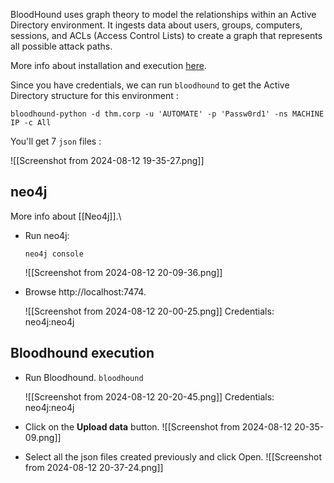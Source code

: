 BloodHound uses graph theory to model the relationships within an Active Directory environment. It ingests data about users, groups, computers, sessions, and ACLs (Access Control Lists) to create a graph that represents all possible attack paths.

More info about installation and execution [here](https://github.com/dirkjanm/BloodHound.py/tree/bloodhound-ce).

Since you have credentials, we can run `bloodhound` to get the Active Directory structure for this environment :

 `bloodhound-python -d thm.corp -u 'AUTOMATE' -p 'Passw0rd1' -ns MACHINE IP -c All`

You'll get 7 `json` files :

![[Screenshot from 2024-08-12 19-35-27.png]]

## neo4j

More info about [[Neo4j]].\

- Run neo4j:

	`neo4j console`
	
	![[Screenshot from 2024-08-12 20-09-36.png]]
- Browse http://localhost:7474.

	![[Screenshot from 2024-08-12 20-00-25.png]]
	Credentials: neo4j:neo4j

## Bloodhound execution

- Run Bloodhound.
	`bloodhound`
	
	![[Screenshot from 2024-08-12 20-20-45.png]]
	Credentials: neo4j:neo4j

- Click on  the **Upload data** button.
	![[Screenshot from 2024-08-12 20-35-09.png]]
	
- Select all the json files created previously and click Open.
	![[Screenshot from 2024-08-12 20-37-24.png]]
	
